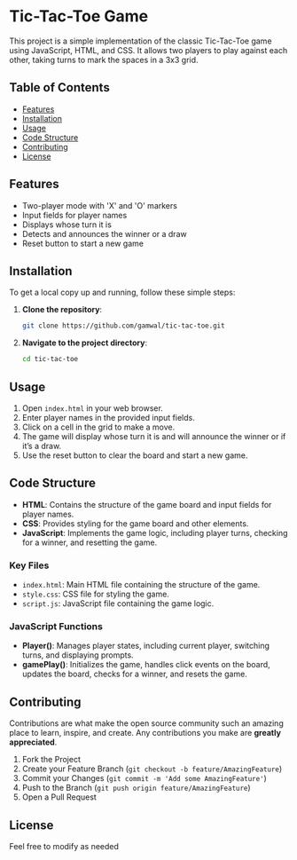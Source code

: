 # Tic-Tac-Toe Game

This project is a simple implementation of the classic Tic-Tac-Toe game using JavaScript, HTML, and CSS. It allows two players to play against each other, taking turns to mark the spaces in a 3x3 grid.

## Table of Contents
- [Features](#features)
- [Installation](#installation)
- [Usage](#usage)
- [Code Structure](#code-structure)
- [Contributing](#contributing)
- [License](#license)

## Features
- Two-player mode with 'X' and 'O' markers
- Input fields for player names
- Displays whose turn it is
- Detects and announces the winner or a draw
- Reset button to start a new game

## Installation
To get a local copy up and running, follow these simple steps:

1. **Clone the repository**:
    ```sh
    git clone https://github.com/gamwal/tic-tac-toe.git
    ```
2. **Navigate to the project directory**:
    ```sh
    cd tic-tac-toe
    ```

## Usage
1. Open `index.html` in your web browser.
2. Enter player names in the provided input fields.
3. Click on a cell in the grid to make a move.
4. The game will display whose turn it is and will announce the winner or if it’s a draw.
5. Use the reset button to clear the board and start a new game.

## Code Structure
- **HTML**: Contains the structure of the game board and input fields for player names.
- **CSS**: Provides styling for the game board and other elements.
- **JavaScript**: Implements the game logic, including player turns, checking for a winner, and resetting the game.

### Key Files
- `index.html`: Main HTML file containing the structure of the game.
- `style.css`: CSS file for styling the game.
- `script.js`: JavaScript file containing the game logic.

### JavaScript Functions
- **Player()**: Manages player states, including current player, switching turns, and displaying prompts.
- **gamePlay()**: Initializes the game, handles click events on the board, updates the board, checks for a winner, and resets the game.

## Contributing
Contributions are what make the open source community such an amazing place to learn, inspire, and create. Any contributions you make are **greatly appreciated**.

1. Fork the Project
2. Create your Feature Branch (`git checkout -b feature/AmazingFeature`)
3. Commit your Changes (`git commit -m 'Add some AmazingFeature'`)
4. Push to the Branch (`git push origin feature/AmazingFeature`)
5. Open a Pull Request

## License
Feel free to modify as needed